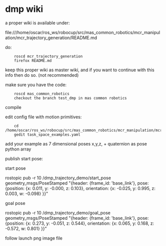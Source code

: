 dmp wiki
=========

a proper wiki is available under:

file:///home/oscar/ros_ws/robocup/src/mas_common_robotics/mcr_manipulation/mcr_trajectory_generation/README.md

do:

        roscd mcr_trajectory_generation
        firefox README.md

keep this proper wiki as master wiki, and if you want to continue with this info then do so. (not recommended)
        
make sure you have the code:

        roscd mas_common_robotics
        checkout the branch test_dmp in mas common robotics
        
compile

edit config file with motion primitives:
        
        cd /home/oscar/ros_ws/robocup/src/mas_common_robotics/mcr_manipulation/mcr_trajectory_generation/ros/config
        gedit task_space_examples.yaml

add your example as 7 dimensional poses x,y,z, + quaternion as pose python array

publish start pose:

start pose

rostopic pub -r 10 /dmp_trajectory_demo/start_pose geometry_msgs/PoseStamped "{header: {frame_id: 'base_link'}, pose: {position: {x: 0.011, y: -0.000, z: 0.103}, orientation: {x: -0.025, y: 0.995, z: 0.003, w: -0.098} }}"

goal pose

rostopic pub -r 10 /dmp_trajectory_demo/goal_pose geometry_msgs/PoseStamped "{header: {frame_id: 'base_link'}, pose: {position: {x: 0.273, y: -0.051, z: 0.544}, orientation: {x: 0.065, y: 0.168, z: -0.572, w: 0.801} }}"

follow launch png image file